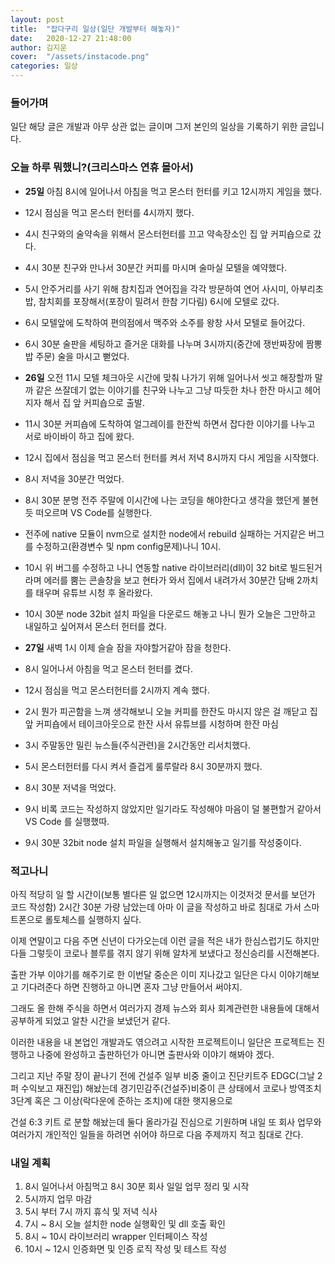 ```yaml
---
layout: post
title:  "잡다구리 일상(일단 개발부터 해놓자)"
date:   2020-12-27 21:48:00
author: 김지운
cover:  "/assets/instacode.png"
categories: 일상
---
```


### 들어가며

일단 해당 글은 개발과 아무 상관 없는 글이며 그저 본인의 일상을 기록하기 위한 글입니다.

### 오늘 하루 뭐했니?(크리스마스 연휴 몰아서)

- **25일** 아침 8시에 일어나서 아침을 먹고 몬스터 헌터를 키고 12시까지 게임을 했다.

- 12시 점심을 먹고 몬스터 헌터를 4시까지 했다.

- 4시 친구와의 술약속을 위해서 몬스터헌터를 끄고 약속장소인 집 앞 커피숍으로 갔다.

- 4시 30분 친구와 만나서 30분간 커피를 마시며 술마실 모텔을 예약했다.

- 5시 안주거리를 사기 위해 참치집과 연어집을 각각 방문하여 연어 사시미, 아부리초밥, 참치회를 포장해서(포장이 밀려서 한참 기다림) 6시에 모텔로 갔다.

- 6시 모텔앞에 도착하여 편의점에서 맥주와 소주를 왕창 사서 모텔로 들어갔다.

- 6시 30분 술판을 세팅하고 즐거운 대화를 나누며 3시까지(중간에 쟁반짜장에 짬뽕밥 주문) 술을 마시고 뻗었다.

- **26일** 오전 11시 모텔 체크아웃 시간에 맞춰 나가기 위해 일어나서 씻고 해장할까 말까 같은 쓰잘데기 없는 이야기를 친구와 나누고 그냥 따듯한 차나 한잔 마시고 헤어지자 해서 집 앞 커피숍으로 출발.

- 11시 30분 커피숍에 도착하여 얼그레이를 한잔씩 하면서 잡다한 이야기를 나누고 서로 바이바이 하고 집에 왔다.

- 12시 집에서 점심을 먹고 몬스터 헌터를 켜서 저녁 8시까지 다시 게임을 시작했다.

- 8시 저녁을 30분간 먹었다.

- 8시 30분 분명 전주 주말에 이시간에 나는 코딩을 해야한다고 생각을 했던게 불현듯 떠오르며 VS Code를 실행한다.

- 전주에 native 모듈이 nvm으로 설치한 node에서 rebuild 실패하는 거지같은 버그를 수정하고(환경변수 및 npm config문제)나니 10시.
- 10시 위 버그를 수정하고 나니 연동할 native 라이브러리(dll)이 32 bit로 빌드된거라며 에러를 뿜는 콘솔창을 보고 현타가 와서 집에서 내려가서 30분간 담배 2까치를 태우며 유튜브 시청 후 올라왔다.
- 10시 30분 node 32bit 설치 파일을 다운로드 해놓고 나니 뭔가 오늘은 그만하고 내일하고 싶어져서 몬스터 헌터를 켰다.
- **27일** 새벽 1시 이제 슬슬 잠을 자야할거같아 잠을 청한다.
- 8시 일어나서 아침을 먹고 몬스터 헌터를 켰다.
- 12시 점심을 먹고 몬스터헌터를 2시까지 계속 했다.
- 2시 뭔가 피곤함을 느껴 생각해보니 오늘 커피를 한잔도 마시지 않은 걸 깨닫고 집 앞 커피숍에서 테이크아웃으로 한잔 사서 유튜브를 시청하며 한잔 마심
- 3시 주말동안 밀린 뉴스들(주식관련)을 2시간동안 리서치했다.
- 5시 몬스터헌터를 다시 켜서 즐겁게 룰루랄라 8시 30분까지 했다.
- 8시 30분 저녁을 먹었다.
- 9시 비록 코드는 작성하지 않았지만 일기라도 작성해야 마음이 덜 불편할거 같아서 VS Code 를 실행했따.
- 9시 30분 32bit node 설치 파일을 실행해서 설치해놓고 일기를 작성중이다.
  

### 적고나니

아직 적당히 일 할 시간이(보통 별다른 일 없으면 12시까지는 이것저것 문서를 보던가 코드 작성함) 2시간 30분 가량 남았는데 아마 이 글을 작성하고 바로 침대로 가서 스마트폰으로 롤토체스를 실행하지 싶다.

이제 연말이고 다음 주면 신년이 다가오는데 이런 글을 적은 내가 한심스럽기도 하지만 다들 그렇듯이 코로나 블루를 겪지 않기 위해 알차게 보냈다고 정신승리를 시전해본다.

출판 가부 이야기를 해주기로 한 이번달 중순은 이미 지나갔고 일단은 다시 이야기해보고 기다려준다 하면 진행하고 아니면 혼자 그냥 만들어서 써야지.

그래도 올 한해 주식을 하면서 여러가지 경제 뉴스와 회사 회계관련한 내용들에 대해서 공부하게 되었고 알찬 시간을 보냈던거 같다.

이러한 내용을 내 본업인 개발과도 엮으려고 시작한 프로젝트이니 일단은 프로젝트는 진행하고 나중에 완성하고 출판하던가 아니면 출판사와 이야기 해봐야 겠다.

그리고 지난 주말 장이 끝나기 전에 건설주 일부 비중 줄이고 진단키트주 EDGC(그날 2퍼 수익보고 재진입) 해놨는데 경기민감주(건설주)비중이 큰 상태에서 코로나 방역조치 3단계 혹은 그 이상(락다운에 준하는 조치)에 대한 햇지용으로

건설 6:3 키트 로 분할 해놨는데 둘다 올라가길 진심으로 기원하며 내일 또 회사 업무와 여러가지 개인적인 일들을 하려면 쉬어야 하므로 다음 주제까지 적고 침대로 간다.

### 내일 계획

1. 8시 일어나서 아침먹고 8시 30분 회사 일일 업무 정리 및 시작
2. 5시까지 업무 마감
3. 5시 부터 7시 까지 휴식 및 저녁 식사
4. 7시 ~ 8시 오늘 설치한 node 실행확인 및 dll 호출 확인
5. 8시 ~ 10시 라이브러리 wrapper 인터페이스 작성
6. 10시 ~ 12시 인증화면 및 인증 로직 작성 및 테스트 작성


